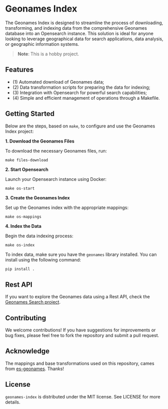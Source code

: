 # Geonames Index

The Geonames Index is designed to streamline the process of downloading, transforming, and indexing data from the comprehensive Geonames database into an Opensearch instance. This solution is ideal for anyone looking to leverage geographical data for search applications, data analysis, or geographic information systems.

> **Note**: This is a hobby project.

## Features

- (1) Automated download of Geonames data;
- (2) Data transformation scripts for preparing the data for indexing;
- (3) Integration with Opensearch for powerful search capabilities;
- (4) Simple and efficient management of operations through a Makefile.

## Getting Started

Below are the steps, based on `make`, to configure and use the Geonames Index project:

**1. Download the Geonames Files**

To download the necessary Geonames files, run:
```
make files-download
```

**2. Start Opensearch**

Launch your Opensearch instance using Docker:

```
make os-start
```

**3. Create the Geonames Index**

Set up the Geonames index with the appropriate mappings:

```
make os-mappings
```

**4. Index the Data**

Begin the data indexing process:

```
make os-index
```

To index data, make sure you have the `geonames` library installed. You can install using the following command:

```sh
pip install .
```

## Rest API

If you want to explore the Geonames data using a Rest API, check the [Geonames Search project](https://github.com/m3nin0-labs/geonames-search).

## Contributing

We welcome contributions! If you have suggestions for improvements or bug fixes, please feel free to fork the repository and submit a pull request.

## Acknowledge

The mappings and base transformations used on this repository, cames from [es-geonames](https://github.com/openeventdata/es-geonames). Thanks!

## License

`geonames-index` is distributed under the MIT license. See LICENSE for more details.
